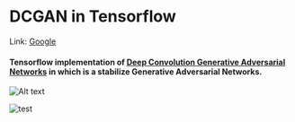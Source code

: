 # DCGAN in Tensorflow

Link: [Google][googlelink]

[googlelink]: https://google.com "Go google"

#### Tensorflow implementation of [Deep Convolution Generative Adversarial Networks](https://arxiv.org/abs/1511.06434 "Go paper") in which is a stabilize Generative Adversarial Networks.

![Alt text](C:/Users/MINSUNGKANG/Desktopimg.jpg)

![test](https://user-images.githubusercontent.com/41711059/80072745-9e388100-8581-11ea-9732-b62f731ff88d.gif)
